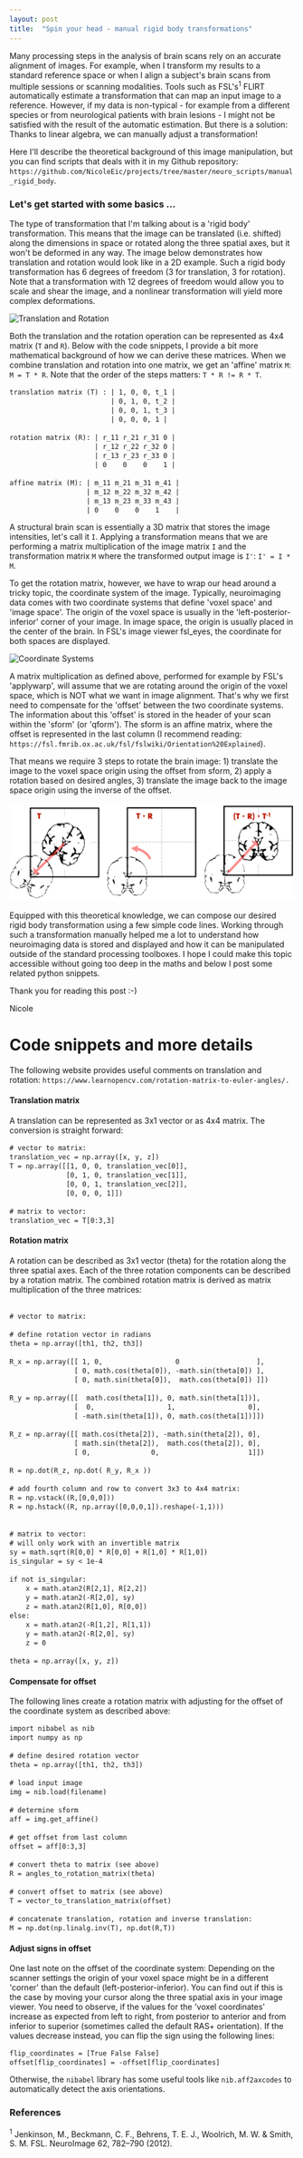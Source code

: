```yaml
---
layout: post
title:  "Spin your head - manual rigid body transformations"
---
```


Many processing steps in the analysis of brain scans rely on an accurate alignment of images. For example, when I transform my results to a standard reference space or when I align a subject's brain scans from multiple sessions or scanning modalities. Tools such as FSL's<sup>1</sup> FLIRT automatically estimate a transformation that can map an input image to a reference. However, if my data is non-typical - for example from a different species or from neurological patients with brain lesions - I might not be satisfied with the result of the automatic estimation. But there is a solution: Thanks to linear algebra, we can manually adjust a transformation!

Here I'll describe the theoretical background of this image manipulation, but you can find scripts that deals with it in my Github repository: `https://github.com/NicoleEic/projects/tree/master/neuro_scripts/manual_rigid_body`.

### Let's get started with some basics ...


The type of transformation that I'm talking about is a 'rigid body' transformation. This means that the image can be translated (i.e. shifted) along the dimensions in space or rotated along the three spatial axes, but it won't be deformed in any way. The image below demonstrates how translation and rotation would look like in a 2D example. Such a rigid body transformation has 6 degrees of freedom (3 for translation, 3 for rotation). Note that a transformation with 12 degrees of freedom would allow you to scale and shear the image, and a nonlinear transformation will yield more complex deformations.

<img src="/{{ site.baseurl }}/assets/spin1.png" alt="Translation and Rotation">

Both the translation and the rotation operation can be represented as 4x4 matrix (`T` and `R`). Below with the code snippets, I provide a bit more mathematical background of how we can derive these matrices. When we combine translation and rotation into one matrix, we get an 'affine' matrix `M`: `M = T * R`. Note that the order of the steps matters: `T * R != R * T`.


```
translation matrix (T) : | 1, 0, 0, t_1 |
                         | 0, 1, 0, t_2 |
                         | 0, 0, 1, t_3 |
                         | 0, 0, 0, 1 |

rotation matrix (R): | r_11 r_21 r_31 0 |
                     | r_12 r_22 r_32 0 |
                     | r_13 r_23 r_33 0 |
                     | 0    0    0    1 |

affine matrix (M): | m_11 m_21 m_31 m_41 |
                   | m_12 m_22 m_32 m_42 |
                   | m_13 m_23 m_33 m_43 |
                   | 0    0    0    1    |                     

```

A structural brain scan is essentially a 3D matrix that stores the image intensities, let's call it `I`. Applying a transformation means that we are performing a matrix multiplication of the image matrix `I` and the transformation matrix `M` where the transformed output image is `I'`: `I' = I * M`.

To get the rotation matrix, however, we have to wrap our head around a tricky topic, the coordinate system of the image. Typically, neuroimaging data comes with two coordinate systems that define 'voxel space' and 'image space'. The origin of the voxel space is usually in the 'left-posterior-inferior' corner of your image. In image space, the origin is usually placed in the center of the brain. In FSL's image viewer fsl_eyes, the coordinate for both spaces are displayed.

<img src="/{{ site.baseurl }}/assets/spin3.png" alt="Coordinate Systems">

A matrix multiplication as defined above, performed for example by FSL's 'applywarp', will assume that we are rotating around the origin of the voxel space, which is NOT what we want in image alignment. That's why we first need to compensate for the 'offset' between the two coordinate systems. The information about this 'offset' is stored in the header of your scan within the 'sform' (or 'qform'). The sform is an affine matrix, where the offset is represented in the last column (I recommend reading: `https://fsl.fmrib.ox.ac.uk/fsl/fslwiki/Orientation%20Explained`).

That means we require 3 steps to rotate the brain image: 1) translate the image to the voxel space origin using the offset from sform, 2) apply a rotation based on desired angles, 3) translate the image back to the image space origin using the inverse of the offset.

!['Rotation matrix'](/assets/spin3.png)

Equipped with this theoretical knowledge, we can compose our desired rigid body transformation using a few simple code lines. Working through such a transformation manually helped me a lot to understand how neuroimaging data is stored and displayed and how it can be manipulated outside of the standard processing toolboxes. I hope I could make this topic accessible without going too deep in the maths and below I post some related python snippets.

Thank you for reading this post :-)

Nicole


# Code snippets and more details

The following website provides useful comments on translation and rotation: `https://www.learnopencv.com/rotation-matrix-to-euler-angles/. `

#### Translation matrix
A translation can be represented as 3x1 vector or as 4x4 matrix. The conversion is straight forward:

```
# vector to matrix:
translation_vec = np.array([x, y, z])
T = np.array([[1, 0, 0, translation_vec[0]],
              [0, 1, 0, translation_vec[1]],
              [0, 0, 1, translation_vec[2]],
              [0, 0, 0, 1]])

# matrix to vector:
translation_vec = T[0:3,3]

```

#### Rotation matrix
A rotation can be described as 3x1 vector (theta) for the rotation along the three spatial axes. Each of the three rotation components can be described by a rotation matrix. The combined rotation matrix is derived as matrix multiplication of the three matrices:
```

# vector to matrix:

# define rotation vector in radians
theta = np.array([th1, th2, th3])

R_x = np.array([[ 1, 0,                  0                   ],
                [ 0, math.cos(theta[0]), -math.sin(theta[0]) ],
                [ 0, math.sin(theta[0]),  math.cos(theta[0]) ]])

R_y = np.array([[  math.cos(theta[1]), 0, math.sin(theta[1])],
                [  0,                  1,                  0],
                [ -math.sin(theta[1]), 0, math.cos(theta[1])]])

R_z = np.array([[ math.cos(theta[2]), -math.sin(theta[2]), 0],
                [ math.sin(theta[2]),  math.cos(theta[2]), 0],
                [ 0,               0,                      1]])

R = np.dot(R_z, np.dot( R_y, R_x ))

# add fourth column and row to convert 3x3 to 4x4 matrix:
R = np.vstack((R,[0,0,0]))
R = np.hstack((R, np.array([0,0,0,1]).reshape(-1,1)))


# matrix to vector:
# will only work with an invertible matrix
sy = math.sqrt(R[0,0] * R[0,0] + R[1,0] * R[1,0])
is_singular = sy < 1e-4

if not is_singular:
    x = math.atan2(R[2,1], R[2,2])
    y = math.atan2(-R[2,0], sy)
    z = math.atan2(R[1,0], R[0,0])
else:
    x = math.atan2(-R[1,2], R[1,1])
    y = math.atan2(-R[2,0], sy)
    z = 0

theta = np.array([x, y, z])
```

#### Compensate for offset

The following lines create a rotation matrix with adjusting for the offset of the coordinate system as described above:
```
import nibabel as nib
import numpy as np

# define desired rotation vector
theta = np.array([th1, th2, th3])

# load input image
img = nib.load(filename)

# determine sform
aff = img.get_affine()

# get offset from last column
offset = aff[0:3,3]

# convert theta to matrix (see above)
R = angles_to_rotation_matrix(theta)

# convert offset to matrix (see above)
T = vector_to_translation_matrix(offset)

# concatenate translation, rotation and inverse translation:
M = np.dot(np.linalg.inv(T), np.dot(R,T))
```

#### Adjust signs in offset
One last note on the offset of the coordinate system: Depending on the scanner settings the origin of your voxel space might be in a different 'corner' than the default (left-posterior-inferior). You can find out if this is the case by moving your cursor along the three spatial axis in your image viewer. You need to observe, if the values for the 'voxel coordinates' increase as expected from left to right, from posterior to anterior and from inferior to superior (sometimes called the default RAS+ orientation). If the values decrease instead, you can flip the sign using the following lines:
```
flip_coordinates = [True False False]
offset[flip_coordinates] = -offset[flip_coordinates]
```
Otherwise, the `nibabel` library has some useful tools like `nib.aff2axcodes` to automatically detect the axis orientations.

### References
<sup>1</sup> Jenkinson, M., Beckmann, C. F., Behrens, T. E. J., Woolrich, M. W. & Smith, S. M. FSL. NeuroImage 62, 782–790 (2012).
